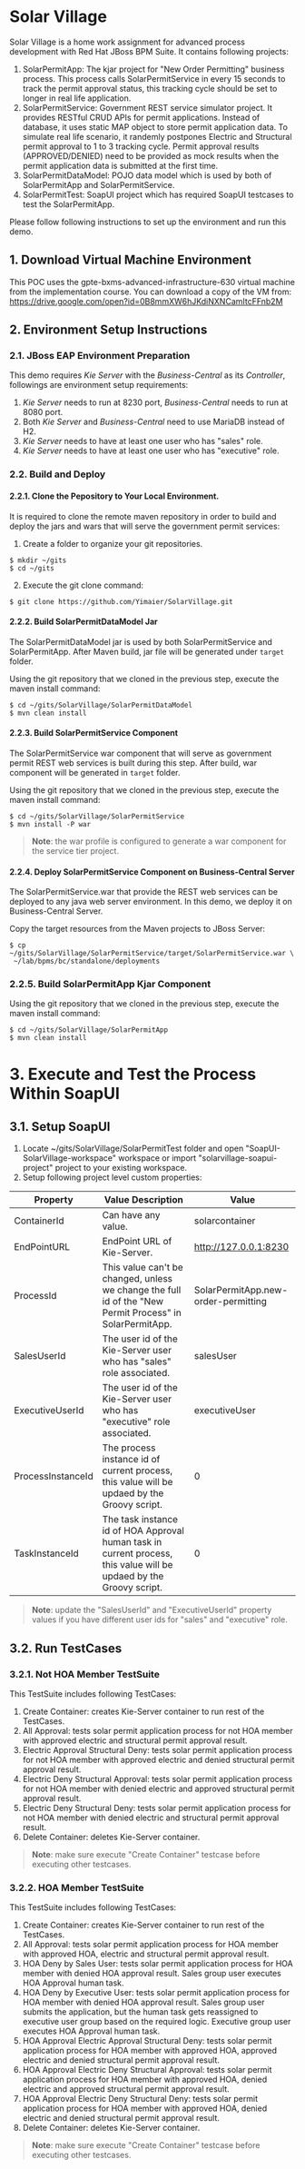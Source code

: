 # Solar Village

Solar Village is a home work assignment for advanced process development with Red Hat JBoss BPM Suite.
It contains following projects:

1. SolarPermitApp: The kjar project for "New Order Permitting" business process. This process calls SolarPermitService in every 15 seconds to track the permit approval status, this tracking cycle should be set to longer in real life application.
2. SolarPermitService: Government REST service simulator project. It provides RESTful CRUD APIs for permit applications. Instead of database, it uses static MAP object to store permit application data. To simulate real life scenario, it randemly postpones Electric and Structural permit approval to 1 to 3 tracking cycle. Permit approval results (APPROVED/DENIED) need to be provided as mock results when the permit application data is submitted at the first time.
3. SolarPermitDataModel: POJO data model which is used by both of SolarPermitApp and SolarPermitService.
4. SolarPermitTest: SoapUI project which has required SoapUI testcases to test the SolarPermitApp.


Please follow following instructions to set up the environment and run this demo.

## 1. Download Virtual Machine Environment

This POC uses the gpte-bxms-advanced-infrastructure-630 virtual machine from the implementation course.
You can download a copy of the VM from: https://drive.google.com/open?id=0B8mmXW6hJKdiNXNCamItcFFnb2M

## 2. Environment Setup Instructions
### 2.1. JBoss EAP Environment Preparation

This demo requires _Kie Server_ with the _Business-Central_ as its _Controller_, followings are environment setup requirements:

1. _Kie Server_ needs to run at 8230 port, _Business-Central_ needs to run at 8080 port. 
2. Both _Kie Server_ and _Business-Central_ need to use MariaDB instead of H2.
3. _Kie Server_ needs to have at least one user who has "sales" role.
4. _Kie Server_ needs to have at least one user who has "executive" role.

### 2.2. Build and Deploy
#### 2.2.1. Clone the Pepository to Your Local Environment.

It is required to clone the remote maven repository in order to build and deploy the jars and wars that will serve the government permit services:

1. Create a folder to organize your git repositories.

  ```
  $ mkdir ~/gits
  $ cd ~/gits
  ```

2. Execute the git clone command:  

  ```
  $ git clone https://github.com/Yimaier/SolarVillage.git
  ```

#### 2.2.2. Build SolarPermitDataModel Jar

The SolarPermitDataModel jar is used by both SolarPermitService and SolarPermitApp. After Maven build, jar file will be generated under `target` folder.

Using the git repository that we cloned in the previous step, execute the maven install command:

```
$ cd ~/gits/SolarVillage/SolarPermitDataModel
$ mvn clean install
```

#### 2.2.3. Build SolarPermitService Component

The SolarPermitService war component that will serve as government permit REST web services is built during this step. After build, war component will be generated in `target` folder.

Using the git repository that we cloned in the previous step, execute the maven install command:

```
$ cd ~/gits/SolarVillage/SolarPermitService
$ mvn install -P war
```

> **Note**: the war profile is configured to generate a war component for the service tier project.

#### 2.2.4. Deploy SolarPermitService Component on Business-Central Server

The SolarPermitService.war that provide the REST web services can be deployed to any java web server environment. In this demo, we deploy it on Business-Central Server.

Copy the target resources from the Maven projects to JBoss Server:

```
$ cp ~/gits/SolarVillage/SolarPermitService/target/SolarPermitService.war \
 ~/lab/bpms/bc/standalone/deployments
```

### 2.2.5. Build SolarPermitApp Kjar Component

Using the git repository that we cloned in the previous step, execute the maven install command:

```
$ cd ~/gits/SolarVillage/SolarPermitApp
$ mvn clean install
```
# 3. Execute and Test the Process Within SoapUI
## 3.1. Setup SoapUI

1. Locate ~/gits/SolarVillage/SolarPermitTest folder and open "SoapUI-SolarVillage-workspace" workspace or import "solarvillage-soapui-project" project to your existing workspace.
2. Setup following project level custom properties:

Property  | Value Description | Value 
------------- | ------------- | -------------
ContainerId  | Can have any value. | solarcontainer
EndPointURL| EndPoint URL of Kie-Server. | http://127.0.0.1:8230
ProcessId| This value can't be changed, unless we change the full id of the "New Permit Process" in SolarPermitApp. | SolarPermitApp.new-order-permitting
SalesUserId| The user id of the Kie-Server user who has "sales" role associated. | salesUser
ExecutiveUserId| The user id of the Kie-Server user who has "executive" role associated. | executiveUser
ProcessInstanceId| The process instance id of current process, this value will be updaed by the Groovy script. |0
TaskInstanceId| The task instance id of HOA Approval human task in current process, this value will be updaed by the Groovy script. |0

> **Note**: update the "SalesUserId" and "ExecutiveUserId" property values if you have different user ids for "sales" and "executive" role.

## 3.2. Run TestCases
### 3.2.1. Not HOA Member TestSuite

This TestSuite includes following TestCases:
1. Create Container: creates Kie-Server container to run rest of the TestCases.
2. All Approval: tests solar permit application process for not HOA member with approved electric and structural permit approval result.
3. Electric Approval Structural Deny: tests solar permit application process for not HOA member with approved electric and denied structural permit approval result.
4. Electric Deny Structural Approval: tests solar permit application process for not HOA member with denied electric and approved structural permit approval result.
5. Electric Deny Structural Deny: tests solar permit application process for not HOA member with denied electric and structural permit approval result.
6. Delete Container: deletes Kie-Server container.
> **Note**: make sure execute "Create Container" testcase before executing other testcases.

### 3.2.2. HOA Member TestSuite

This TestSuite includes following TestCases:
1. Create Container: creates Kie-Server container to run rest of the TestCases.
2. All Approval: tests solar permit application process for HOA member with approved HOA, electric and structural permit approval result.
3. HOA Deny by Sales User: tests solar permit application process for HOA member with denied HOA approval result. Sales group user executes HOA Approval human task.
4. HOA Deny by Executive User: tests solar permit application process for HOA member with denied HOA approval result. Sales group user submits the application, but the human task gets reassigned to executive user group based on the required logic. Executive group user executes HOA Approval human task.
5. HOA Approval Electric Approval Structural Deny: tests solar permit application process for HOA member with approved HOA, approved electric and denied structural permit approval result.
6. HOA Approval Electric Deny Structural Approval: tests solar permit application process for HOA member with approved HOA, denied electric and approved structural permit approval result.
7. HOA Approval Electric Deny Structural Deny: tests solar permit application process for HOA member with approved HOA, denied electric and denied structural permit approval result.
8. Delete Container: deletes Kie-Server container.
> **Note**: make sure execute "Create Container" testcase before executing other testcases.

